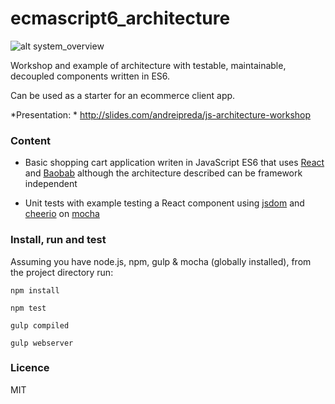 # ecmascript6_architecture

![alt system_overview](https://lh3.googleusercontent.com/HwFXxYP_1qvH7_rzH141Kz9hFNnw3awzyPZvwreMoew=w1958-h1108-no)

Workshop and example of architecture with testable, maintainable, decoupled components written in ES6.

Can be used as a starter for an ecommerce client app.

*Presentation: * http://slides.com/andreipreda/js-architecture-workshop

### Content

* Basic shopping cart application writen in JavaScript ES6 that uses [React](https://facebook.github.io/react/) and [Baobab](https://github.com/Yomguithereal/baobab) although the architecture described can be framework independent

* Unit tests with example testing a React component using [jsdom](https://github.com/tmpvar/jsdom) and [cheerio](https://github.com/cheeriojs/cheerio) on [mocha](http://mochajs.org/)




### Install, run and test

Assuming you have node.js, npm, gulp & mocha (globally installed), from the project directory run:


```npm install```

```npm test```

```gulp compiled```

```gulp webserver```

### Licence
MIT
